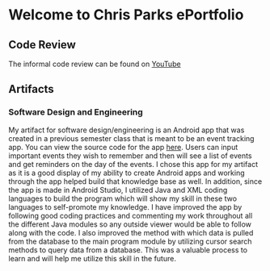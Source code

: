 # Welcome to Chris Parks ePortfolio

## Code Review

The informal code review can be found on [YouTube](https://www.youtube.com/watch?v=XcMLBpzeg3A)

## Artifacts

### Software Design and Engineering
My artifact for software design/engineering is an Android app that was created in a previous semester class that is meant to be an event tracking app.   You can view the source code for the app [here](https://github.com/chrislparks7/ePortfolio/blob/master/Event%20Tracking%20App%20(Software%20Design%20and%20Engineering).zip). Users can input important events they wish to remember and then will see a list of events and get reminders on the day of the events.  I chose this app for my artifact as it is a good display of my ability to create Android apps and working through the app helped build that knowledge base as well.  In addition, since the app is made in Android Studio, I utilized Java and XML coding languages to build the program which will show my skill in these two languages to self-promote my knowledge.  I have improved the app by following good coding practices and commenting my work throughout all the different Java modules so any outside viewer would be able to follow along with the code.  I also improved the method with which data is pulled from the database to the main program module by utilizing cursor search methods to query data from a database.  This was a valuable process to learn and will help me utilize this skill in the future. 
